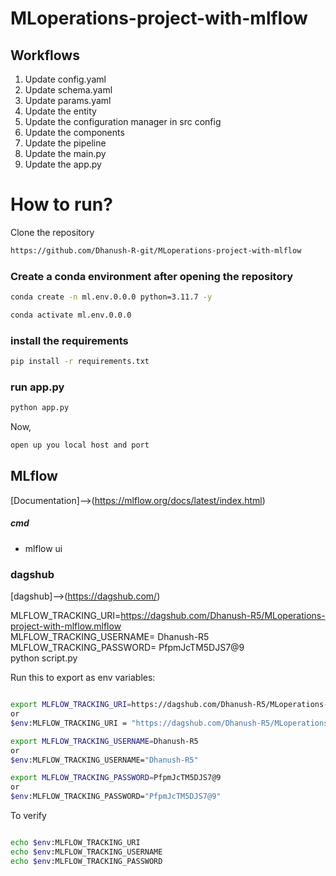 # MLoperations-project-with-mlflow

## Workflows

1. Update config.yaml
2. Update schema.yaml
3. Update params.yaml
4. Update the entity
5. Update the configuration manager in src config
6. Update the components
7. Update the pipeline 
8. Update the main.py
9. Update the app.py



# How to run?

Clone the repository

```bash
https://github.com/Dhanush-R-git/MLoperations-project-with-mlflow
```
### Create a conda environment after opening the repository

```bash
conda create -n ml.env.0.0.0 python=3.11.7 -y
```

```bash
conda activate ml.env.0.0.0
```

### install the requirements
```bash
pip install -r requirements.txt
```

### run app.py
```bash
python app.py
```

Now,
```bash
open up you local host and port
```

## MLflow

[Documentation]-->(https://mlflow.org/docs/latest/index.html)

##### cmd
- mlflow ui

### dagshub
[dagshub]-->(https://dagshub.com/)


MLFLOW_TRACKING_URI=https://dagshub.com/Dhanush-R5/MLoperations-project-with-mlflow.mlflow \
MLFLOW_TRACKING_USERNAME= Dhanush-R5 \
MLFLOW_TRACKING_PASSWORD= PfpmJcTM5DJS7@9 \
python script.py

Run this to export as env variables:

```bash

export MLFLOW_TRACKING_URI=https://dagshub.com/Dhanush-R5/MLoperations-project-with-mlflow.mlflow 
or
$env:MLFLOW_TRACKING_URI = "https://dagshub.com/Dhanush-R5/MLoperations-project-with-mlflow.mlflow"

export MLFLOW_TRACKING_USERNAME=Dhanush-R5
or
$env:MLFLOW_TRACKING_USERNAME="Dhanush-R5"

export MLFLOW_TRACKING_PASSWORD=PfpmJcTM5DJS7@9
or
$env:MLFLOW_TRACKING_PASSWORD="PfpmJcTM5DJS7@9"

```
To verify

```bash

echo $env:MLFLOW_TRACKING_URI
echo $env:MLFLOW_TRACKING_USERNAME
echo $env:MLFLOW_TRACKING_PASSWORD

```


